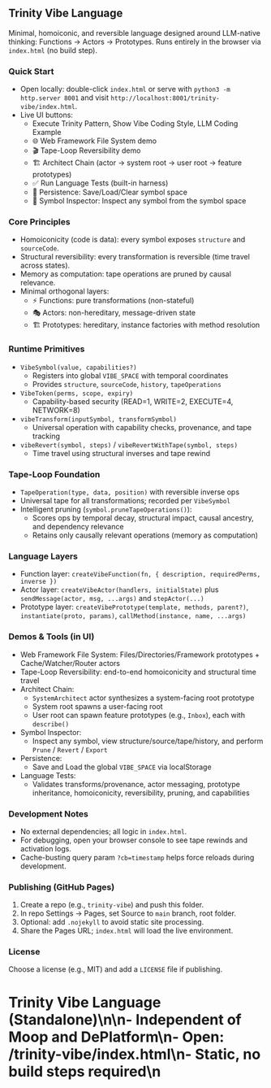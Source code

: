 ## Trinity Vibe Language

Minimal, homoiconic, and reversible language designed around LLM-native thinking: Functions → Actors → Prototypes. Runs entirely in the browser via `index.html` (no build step).

### Quick Start

- Open locally: double-click `index.html` or serve with `python3 -m http.server 8001` and visit `http://localhost:8001/trinity-vibe/index.html`.
- Live UI buttons:
  - Execute Trinity Pattern, Show Vibe Coding Style, LLM Coding Example
  - 🌐 Web Framework File System demo
  - 🎬 Tape-Loop Reversibility demo
  - 🏗️ Architect Chain (actor → system root → user root → feature prototypes)
  - ✅ Run Language Tests (built-in harness)
  - 💾 Persistence: Save/Load/Clear symbol space
  - 🧭 Symbol Inspector: Inspect any symbol from the symbol space

### Core Principles

- Homoiconicity (code is data): every symbol exposes `structure` and `sourceCode`.
- Structural reversibility: every transformation is reversible (time travel across states).
- Memory as computation: tape operations are pruned by causal relevance.
- Minimal orthogonal layers:
  - ⚡ Functions: pure transformations (non-stateful)
  - 🎭 Actors: non-hereditary, message-driven state
  - 🏗️ Prototypes: hereditary, instance factories with method resolution

### Runtime Primitives

- `VibeSymbol(value, capabilities?)`
  - Registers into global `VIBE_SPACE` with temporal coordinates
  - Provides `structure`, `sourceCode`, `history`, `tapeOperations`
- `VibeToken(perms, scope, expiry)`
  - Capability-based security (READ=1, WRITE=2, EXECUTE=4, NETWORK=8)
- `vibeTransform(inputSymbol, transformSymbol)`
  - Universal operation with capability checks, provenance, and tape tracking
- `vibeRevert(symbol, steps)` / `vibeRevertWithTape(symbol, steps)`
  - Time travel using structural inverses and tape rewind

### Tape-Loop Foundation

- `TapeOperation(type, data, position)` with reversible inverse ops
- Universal tape for all transformations; recorded per `VibeSymbol`
- Intelligent pruning (`symbol.pruneTapeOperations()`):
  - Scores ops by temporal decay, structural impact, causal ancestry, and dependency relevance
  - Retains only causally relevant operations (memory as computation)

### Language Layers

- Function layer: `createVibeFunction(fn, { description, requiredPerms, inverse })`
- Actor layer: `createVibeActor(handlers, initialState)` plus `sendMessage(actor, msg, ...args)` and `stepActor(...)`
- Prototype layer: `createVibePrototype(template, methods, parent?)`, `instantiate(proto, params)`, `callMethod(instance, name, ...args)`

### Demos & Tools (in UI)

- Web Framework File System: Files/Directories/Framework prototypes + Cache/Watcher/Router actors
- Tape-Loop Reversibility: end-to-end homoiconicity and structural time travel
- Architect Chain:
  - `SystemArchitect` actor synthesizes a system-facing root prototype
  - System root spawns a user-facing root
  - User root can spawn feature prototypes (e.g., `Inbox`), each with `describe()`
- Symbol Inspector:
  - Inspect any symbol, view structure/source/tape/history, and perform `Prune` / `Revert` / `Export`
- Persistence:
  - Save and Load the global `VIBE_SPACE` via localStorage
- Language Tests:
  - Validates transforms/provenance, actor messaging, prototype inheritance, homoiconicity, reversibility, pruning, and capabilities

### Development Notes

- No external dependencies; all logic in `index.html`.
- For debugging, open your browser console to see tape rewinds and activation logs.
- Cache-busting query param `?cb=timestamp` helps force reloads during development.

### Publishing (GitHub Pages)

1. Create a repo (e.g., `trinity-vibe`) and push this folder.
2. In repo Settings → Pages, set Source to `main` branch, root folder.
3. Optional: add `.nojekyll` to avoid static site processing.
4. Share the Pages URL; `index.html` will load the live environment.

### License

Choose a license (e.g., MIT) and add a `LICENSE` file if publishing.

# Trinity Vibe Language (Standalone)\n\n- Independent of Moop and DePlatform\n- Open: /trinity-vibe/index.html\n- Static, no build steps required\n